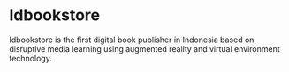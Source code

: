 # Idbookstore

Idbookstore is the first digital book publisher in Indonesia based on disruptive media learning using augmented reality and virtual environment technology.

